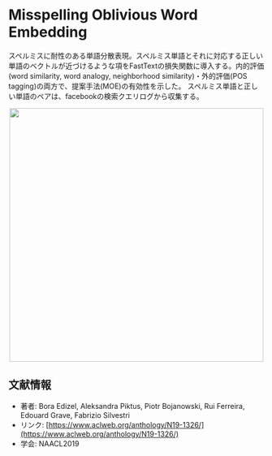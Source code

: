 # Misspelling Oblivious Word Embedding
スペルミスに耐性のある単語分散表現。スペルミス単語とそれに対応する正しい単語のベクトルが近づけるような項をFastTextの損失関数に導入する。内的評価(word similarity, word analogy, neighborhood similarity)・外的評価(POS tagging)の両方で、提案手法(MOE)の有効性を示した。 スペルミス単語と正しい単語のペアは、facebookの検索クエリログから収集する。

<p align="center">
<img src=https://user-images.githubusercontent.com/53220859/72784758-d8397480-3c6c-11ea-9004-eb94f52ed9fe.png width=500pt>
</p>




## 文献情報
- 著者: Bora Edizel, Aleksandra Piktus, Piotr Bojanowski, Rui Ferreira, Edouard Grave, Fabrizio Silvestri
- リンク: [https://www.aclweb.org/anthology/N19-1326/](https://www.aclweb.org/anthology/N19-1326/)
- 学会: NAACL2019